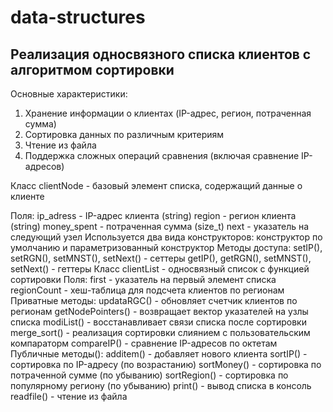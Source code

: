 # data-structures
## Реализация односвязного списка клиентов с алгоритмом сортировки
Основные характеристики:
  1. Хранение информации о клиентах (IP-адрес, регион, потраченная сумма)
  2. Сортировка данных по различным критериям
  3. Чтение из файла
  4. Поддержка сложных операций сравнения (включая сравнение IP-адресов)
     
Класс clientNode - базовый элемент списка, содержащий данные о клиенте

Поля:
  ip_adress - IP-адрес клиента (string)
  region - регион клиента (string)
  money_spent - потраченная сумма (size_t)
  next - указатель на следующий узел
Используется два вида конструкторов:
  конструктор по умолчанию и параметризованный конструктор
Методы доступа:
  setIP(), setRGN(), setMNST(), setNext() - сеттеры
  getIP(), getRGN(), setMNST(), setNext() - геттеры
Класс clientList - односвязный список с функцией сортировки
Поля:
  first - указатель на первый элемент списка
  regionCount - хеш-таблица для подсчета клиентов по регионам
Приватные методы:
  updataRGC() - обновляет счетчик клиентов по регионам
  getNodePointers() - возвращает вектор указателей на узлы списка
  modiList() - восстанавливает связи списка после сортировки
  merge_sort() - реализация сортировки слиянием с пользовательским компараторм
  compareIP() - сравнение IP-адресов по октетам
Публичные методы():
  additem() - добавляет нового клиента
  sortIP() - сортировка по IP-адресу (по возрастанию)
  sortMoney() - сортировка по потраченной сумме (по убыванию)
  sortRegion() - сортировка по популярному региону (по убыванию)
  print() - вывод списка в консоль
  readfile() - чтение из файла

